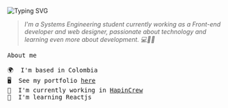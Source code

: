 <!-- TEXT AUTOCOMPLETE -->
![Typing SVG](https://readme-typing-svg.demolab.com?font=Cascadia+Code&weight=900&size=50&pause=1000&center=true&vCenter=true&random=false&width=1000&height=100&lines=Hi%2C+I'm+Andr%C3%A9s+%F0%9F%91%8B%F0%9F%8F%BB;I'm+full+stack+dev+%F0%9F%A7%91%F0%9F%8F%BB%E2%80%8D%F0%9F%92%BB;Restless+for+knowledge.+%F0%9F%92%AA%F0%9F%8F%BC)

> *I'm a Systems Engineering student currently working
> as a Front-end developer and web designer, passionate 
> about technology and learning even more 
> about development. 💻🙌🚀*
<pre>About me

🌍  I'm based in Colombia
🖥️  See my portfolio <a href="http://be.net/andrefv1">here</a>
🚀  I'm currently working in <a href="https://github.com/hapincrew">HapinCrew</a>
🧠  I'm learning Reactjs
</pre>

